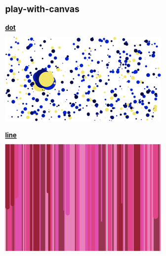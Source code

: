 # play-with-canvas

## [dot](./dots)
![Alt text](./dots/f1565769024251.png)

## [line](./lines)
![Alt text](./lines/line.png)